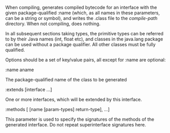 When compiling, generates compiled bytecode for an interface with
  the given package-qualified :name (which, as all names in these
  parameters, can be a string or symbol), and writes the .class file
  to the *compile-path* directory.  When not compiling, does nothing.
 
  In all subsequent sections taking types, the primitive types can be
  referred to by their Java names (int, float etc), and classes in the
  java.lang package can be used without a package qualifier. All other
  classes must be fully qualified.
 
  Options should be a set of key/value pairs, all except for :name are
  optional:

  :name aname

  The package-qualified name of the class to be generated

  :extends [interface ...]

  One or more interfaces, which will be extended by this interface.

  :methods [ [name [param-types] return-type], ...]

  This parameter is used to specify the signatures of the methods of
  the generated interface.  Do not repeat superinterface signatures
  here.